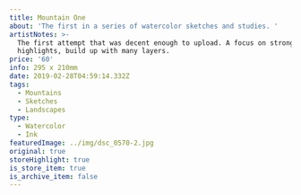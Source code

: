```yaml
---
title: Mountain One
about: 'The first in a series of watercolor sketches and studies. '
artistNotes: >-
  The first attempt that was decent enough to upload. A focus on strong
  highlights, build up with many layers.
price: '60'
info: 295 x 210mm
date: 2019-02-28T04:59:14.332Z
tags:
  - Mountains
  - Sketches
  - Landscapes
type:
  - Watercolor
  - Ink
featuredImage: ../img/dsc_0570-2.jpg
original: true
storeHighlight: true
is_store_item: true
is_archive_item: false
---
```


